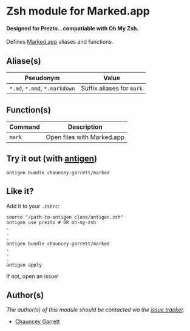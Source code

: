 # Zsh module for Marked.app

#### Designed for Prezto...compatiable with Oh My Zsh.


Defines [Marked.app][marked] aliases and functions.

## Aliase(s)

| Pseudonym | Value
| ------------ | -----------
|  `*.md`, `*.mmd`, `*.markdown` | Suffix aliases for `mark`

## Function(s)

| Command     | Description
| ----------- | -----------
|  `mark`     | Open files with Marked.app

## Try it out (with [antigen][antigen])

    antigen bundle chauncey-garrett/marked

## Like it?

Add it to your `.zshrc`:

    source "/path-to-antigen clone/antigen.zsh"
    antigen use prezto # OR oh-my-zsh
    .
    .
    .
    antigen bundle chauncey-garrett/marked
    .
    .
    .
    antigen apply
	
If not, open an issue!

## Author(s)

*The author(s) of this module should be contacted via the [issue tracker][issue_tracker].*

  - [Chauncey Garrett][chauncey-garrett]

[antigen]:           https://github.com/zsh-users/antigen               "zsh-users/angtigen"
[marked]:            http://markedapp.com/                              "Marked.app"
[issue_tracker]:     https://github.com/chauncey-garrett/marked/issues  "chauncey-garrett/marked/issues"
[chauncey-garrett]:  https://github.com/chauncey-garrett                "chauncey-garrett"

